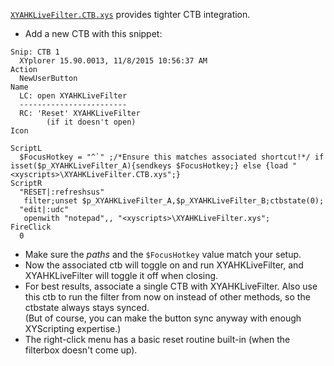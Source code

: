 [`XYAHKLiveFilter.CTB.xys`](/XYAHKLiveFilter.ctb.xys) provides tighter CTB integration.
* Add a new CTB with this snippet:
```
Snip: CTB 1
  XYplorer 15.90.0013, 11/8/2015 10:56:37 AM
Action
  NewUserButton
Name
  LC: open XYAHKLiveFilter
  ------------------------
  RC: 'Reset' XYAHKLiveFilter
        (if it doesn't open)
Icon
  
ScriptL
  $FocusHotkey = "^`" ;/*Ensure this matches associated shortcut!*/ if isset($p_XYAHKLiveFilter_A){sendkeys $FocusHotkey;} else {load "<xyscripts>\XYAHKLiveFilter.CTB.xys";}
ScriptR
  "RESET|:refreshsus"
   filter;unset $p_XYAHKLiveFilter_A,$p_XYAHKLiveFilter_B;ctbstate(0);
  "edit|:udc"
   openwith "notepad",, "<xyscripts>\XYAHKLiveFilter.xys";
FireClick
  0
```
* Make sure the _paths_ and the `$FocusHotkey` value match your setup.
* Now the associated ctb will toggle on and run XYAHKLiveFilter, and XYAHKLiveFilter will toggle it off when closing.
* For best results, associate a single CTB with XYAHKLiveFilter. Also use this ctb to run the filter from now on
  instead of other methods, so the ctbstate always stays synced.<br>
  (But of course, you can make the button sync anyway with enough XYScripting expertise.)
* The right-click menu has a basic reset routine built-in (when the filterbox doesn't come up).
